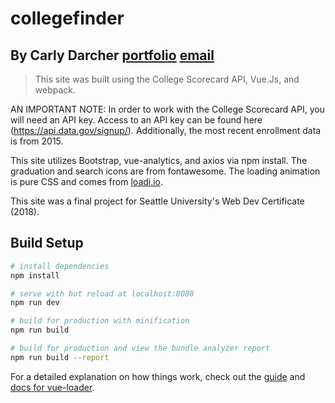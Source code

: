 # collegefinder

## By Carly Darcher [portfolio](http://carlydarcher.com/) [email](casdarcher@gmail.com)

> This site was built using the College Scorecard API, Vue.Js, and webpack. 

AN IMPORTANT NOTE: In order to work with the College Scorecard API, you will need an API key. Access to an API key can be found here (https://api.data.gov/signup/). Additionally, the most recent enrollment data is from 2015. 

This site utilizes Bootstrap, vue-analytics, and axios via npm install. The graduation and search icons are from fontawesome. The loading animation is pure CSS and comes from [loadi.io](https://loading.io/css/). 

This site was a final project for Seattle University's Web Dev Certificate (2018). 




## Build Setup

``` bash
# install dependencies
npm install

# serve with hot reload at localhost:8080
npm run dev

# build for production with minification
npm run build

# build for production and view the bundle analyzer report
npm run build --report
```

For a detailed explanation on how things work, check out the [guide](http://vuejs-templates.github.io/webpack/) and [docs for vue-loader](http://vuejs.github.io/vue-loader).
